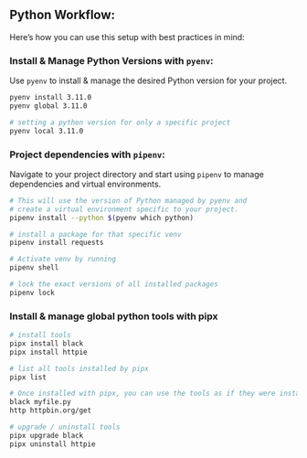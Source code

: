 ## Python Workflow:

Here’s how you can use this setup with best practices in mind:

### Install & Manage Python Versions with `pyenv`:

Use `pyenv` to install & manage the desired Python version for your project.

```bash
pyenv install 3.11.0
pyenv global 3.11.0

# setting a python version for only a specific project
pyenv local 3.11.0
```

### Project dependencies with `pipenv`:

Navigate to your project directory and start using `pipenv` to manage dependencies and virtual environments.

```bash
# This will use the version of Python managed by pyenv and 
# create a virtual environment specific to your project.
pipenv install --python $(pyenv which python)

# install a package for that specific venv
pipenv install requests 

# Activate venv by running
pipenv shell

# lock the exact versions of all installed packages
pipenv lock
```

### Install & manage global python tools with pipx

```bash
# install tools
pipx install black
pipx install httpie

# list all tools installed by pipx
pipx list

# Once installed with pipx, you can use the tools as if they were installed globally
black myfile.py
http httpbin.org/get

# upgrade / uninstall tools
pipx upgrade black
pipx uninstall httpie
```